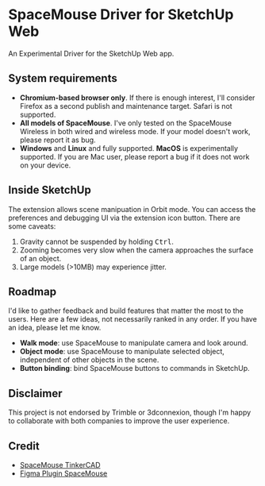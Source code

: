 # SpaceMouse Driver for SketchUp Web

An Experimental Driver for the SketchUp Web app.

## System requirements

- **Chromium-based browser only**. If there is enough interest, I'll consider Firefox as a second publish and maintenance target. Safari is not supported.
- **All models of SpaceMouse**. I've only tested on the SpaceMouse Wireless in both wired and wireless mode. If your model doesn't work, please report it as bug.
- **Windows** and **Linux** and fully supported. **MacOS** is experimentally supported. If you are Mac user, please report a bug if it does not work on your device.

## Inside SketchUp

The extension allows scene manipuation in Orbit mode. You can access the preferences and debugging UI via the extension icon button. There are some caveats:

1. Gravity cannot be suspended by holding <kbd>Ctrl</kbd>.
2. Zooming becomes very slow when the camera approaches the surface of an object.
3. Large models (>10MB) may experience jitter.

## Roadmap

I'd like to gather feedback and build features that matter the most to the users. Here are a few ideas, not necessarily ranked in any order. If you have an idea, please let me know.

- **Walk mode**: use SpaceMouse to manipulate camera and look around.
- **Object mode**: use SpaceMouse to manipulate selected object, independent of other objects in the scene.
- **Button binding**: bind SpaceMouse buttons to commands in SketchUp.

## Disclaimer

This project is not endorsed by Trimble or 3dconnexion, though I'm happy to collaborate with both companies to improve the user experience.

## Credit

- [SpaceMouse TinkerCAD](https://github.com/arpruss/spacemouse-tinkercad)
- [Figma Plugin SpaceMouse](https://github.com/chuanqisun/figma-plugin-spacemouse)
